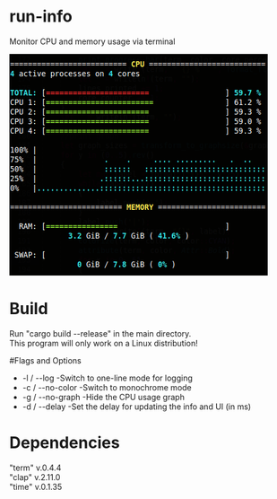 # run-info
Monitor CPU and memory usage via terminal

![Screenshot](/run-info.png)

# Build
Run "cargo build --release" in the main directory.  
This program will only work on a Linux distribution!  

#Flags and Options
* -l / --log			-Switch to one-line mode for logging
* -c / --no-color			-Switch to monochrome mode
* -g / --no-graph			-Hide the CPU usage graph
* -d / --delay <ms>			-Set the delay for updating the info and UI (in ms)

# Dependencies
"term" v.0.4.4  
"clap" v.2.11.0  
"time" v.0.1.35  